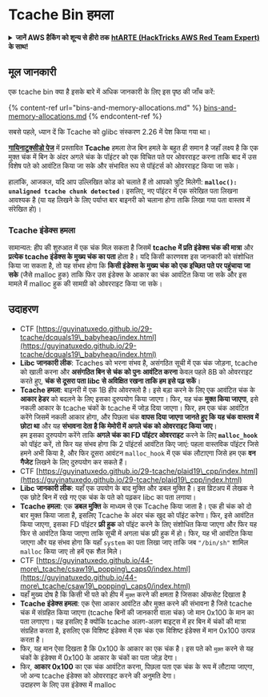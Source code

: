 # Tcache Bin हमला

<details>

<summary><strong>जानें AWS हैकिंग को शून्य से हीरो तक</strong> <a href="https://training.hacktricks.xyz/courses/arte"><strong>htARTE (HackTricks AWS Red Team Expert)</strong></a><strong> के साथ!</strong></summary>

HackTricks का समर्थन करने के अन्य तरीके:

* यदि आप अपनी कंपनी को **HackTricks में विज्ञापित करना चाहते हैं** या **HackTricks को PDF में डाउनलोड करना चाहते हैं** तो [**सदस्यता योजनाएं देखें**](https://github.com/sponsors/carlospolop)!
* [**आधिकारिक PEASS & HackTricks स्वैग**](https://peass.creator-spring.com) प्राप्त करें
* हमारा संग्रह [**The PEASS Family**](https://opensea.io/collection/the-peass-family) खोजें, हमारा संग्रह अनन्य [**NFTs**](https://opensea.io/collection/the-peass-family)
* **शामिल हों** 💬 [**डिस्कॉर्ड समूह**](https://discord.gg/hRep4RUj7f) या [**टेलीग्राम समूह**](https://t.me/peass) या हमें **ट्विटर** पर **फॉलो** करें 🐦 [**@hacktricks\_live**](https://twitter.com/hacktricks\_live)**.**
* **हैकिंग ट्रिक्स साझा करें** द्वारा PRs सबमिट करके [**HackTricks**](https://github.com/carlospolop/hacktricks) और [**HackTricks Cloud**](https://github.com/carlospolop/hacktricks-cloud) github repos.

</details>

## मूल जानकारी

एक tcache bin क्या है इसके बारे में अधिक जानकारी के लिए इस पृष्ठ की जाँच करें:

{% content-ref url="bins-and-memory-allocations.md" %}
[bins-and-memory-allocations.md](bins-and-memory-allocations.md)
{% endcontent-ref %}

सबसे पहले, ध्यान दें कि Tcache को glibc संस्करण 2.26 में पेश किया गया था।

[**गायिनाटुक्सीडो पेज**](https://guyinatuxedo.github.io/29-tcache/tcache\_explanation/index.html) में प्रस्तावित **Tcache** हमला तेज बिन हमले के बहुत ही समान है जहाँ लक्ष्य है कि एक मुक्त चंक में बिन के अंदर अगले चंक के पॉइंटर को एक विचित पते पर ओवरराइट करना ताकि बाद में उस विशेष पते को आवंटित किया जा सके और संभावित रूप से पॉइंटर्स को ओवरराइट किया जा सके।

हालांकि, आजकल, यदि आप उल्लिखित कोड को चलाते हैं तो आपको त्रुटि मिलेगी: **`malloc(): unaligned tcache chunk detected`**। इसलिए, नए पॉइंटर में एक संरेखित पता लिखना आवश्यक है (या यह लिखने के लिए पर्याप्त बार बाइनरी को चलाना होगा ताकि लिखा गया पता वास्तव में संरेखित हो)।

### Tcache इंडेक्स हमला

सामान्यत: हीप की शुरुआत में एक चंक मिल सकता है जिसमें **tcache में प्रति इंडेक्स चंक की मात्रा** और **प्रत्येक tcache इंडेक्स के मुख्य चंक का पता** होता है। यदि किसी कारणवश इस जानकारी को संशोधित किया जा सकता है, तो यह संभव होगा कि **किसी इंडेक्स के मुख्य चंक को एक इच्छित पते पर पहुंचाया जा सके** (जैसे malloc हुक) ताकि फिर उस इंडेक्स के आकार का चंक आवंटित किया जा सके और इस मामले में malloc हुक की सामग्री को ओवरराइट किया जा सके।

## उदाहरण

* CTF [https://guyinatuxedo.github.io/29-tcache/dcquals19\_babyheap/index.html](https://guyinatuxedo.github.io/29-tcache/dcquals19\_babyheap/index.html)
* **Libc जानकारी लीक**: Tcaches को भरना संभव है, असंगठित सूची में एक चंक जोड़ना, tcache को खाली करना और **असंगठित बिन से चंक को पुनः आवंटित करना** केवल पहले 8B को ओवरराइट करते हुए, **चंक से दूसरा पता libc से अविक्षित रखना ताकि हम इसे पढ़ सकें**।
* **Tcache हमला**: बाइनरी में एक 1B हीप ओवरफ्लो है। इसे बड़ा करने के लिए एक आवंटित चंक के **आकार हेडर** को बदलने के लिए इसका दुरुपयोग किया जाएगा। फिर, यह चंक **मुक्त किया जाएगा**, इसे नकली आकार के tcache चंकों के tcache में जोड़ दिया जाएगा। फिर, हम एक चंक आवंटित करेंगे जिसमें नकली आकार होगा, और पिछला चंक **वापस दिया जाएगा जानते हुए कि यह चंक वास्तव में छोटा था** और यह **संभावना देता है कि मेमोरी में अगले चंक को ओवरराइट किया जाए**।\
हम इसका दुरुपयोग करेंगे ताकि **अगले चंक का FD पॉइंटर ओवरराइट** करने के लिए **`malloc_hook`** को पॉइंट करें, तो फिर यह संभव होगा कि 2 पॉइंटर्स आवंटित किए जाएं: पहला वास्तविक पॉइंटर जिसे हमने अभी किया है, और फिर दूसरा आवंटन `malloc_hook` में एक चंक लौटाएगा जिसे हम एक **वन गैजेट** लिखने के लिए दुरुपयोग कर सकते हैं।
* CTF [https://guyinatuxedo.github.io/29-tcache/plaid19\_cpp/index.html](https://guyinatuxedo.github.io/29-tcache/plaid19\_cpp/index.html)
* **Libc जानकारी लीक**: यहाँ एक उपयोग के बाद मुक्ति और डबल मुक्ति है। इस व्रिटअप में लेखक ने एक छोटे बिन में रखे गए एक चंक के पते को पढ़कर libc का पता लगाया।
* **Tcache हमला**: एक **डबल मुक्ति** के माध्यम से एक Tcache किया जाता है। एक ही चंक को दो बार मुक्त किया जाता है, इसलिए Tcache के अंदर चंक खुद को पॉइंट करेगा। फिर, इसे आवंटित किया जाएगा, इसका FD पॉइंटर **फ्री हुक** को पॉइंट करने के लिए संशोधित किया जाएगा और फिर यह फिर से आवंटित किया जाएगा ताकि सूची में अगला चंक फ्री हुक में हो। फिर, यह भी आवंटित किया जाएगा और यह संभव होगा कि यहाँ `system` का पता लिखा जाए ताकि जब `"/bin/sh"` शामिल `malloc` किया जाए तो हमें एक शैल मिले।
* CTF [https://guyinatuxedo.github.io/44-more\_tcache/csaw19\_popping\_caps0/index.html](https://guyinatuxedo.github.io/44-more\_tcache/csaw19\_popping\_caps0/index.html)
* यहाँ मुख्य दोष है कि किसी भी पते को हीप में `मुक्त` करने की क्षमता है जिसका ऑफसेट दिखाता है
* **Tcache इंडेक्स हमला**: एक ऐसा आकार आवंटित और मुक्त करने की संभावना है जिसे tcache चंक में संग्रहित किया जाएगा (tcache बिनों की जानकारी वाला चंक) जो मान 0x100 के मान का पता लगाएगा। यह इसलिए है क्योंकि tcache अलग-अलग बाइट्स में हर बिन में चंकों की मात्रा संग्रहित करता है, इसलिए एक विशिष्ट इंडेक्स में एक चंक एक विशिष्ट इंडेक्स में मान 0x100 उत्पन्न करता है।
* फिर, यह मान ऐसा दिखता है कि 0x100 के आकार का एक चंक है। इस पते को `मुक्त` करने से यह चंकों के इंडेक्स में 0x100 के आकार के चंकों का पता जोड़ देगा।
* फिर, **आकार 0x100** का एक चंक आवंटित करना, पिछला पता एक चंक के रूप में लौटाया जाएगा, जो अन्य tcache इंडेक्स को ओवरराइट करने की अनुमति देगा।\
उदाहरण के लिए उस इंडेक्स में malloc

